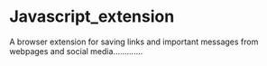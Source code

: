 # Javascript_extension
A browser extension for saving links and important messages from webpages and social media.............
